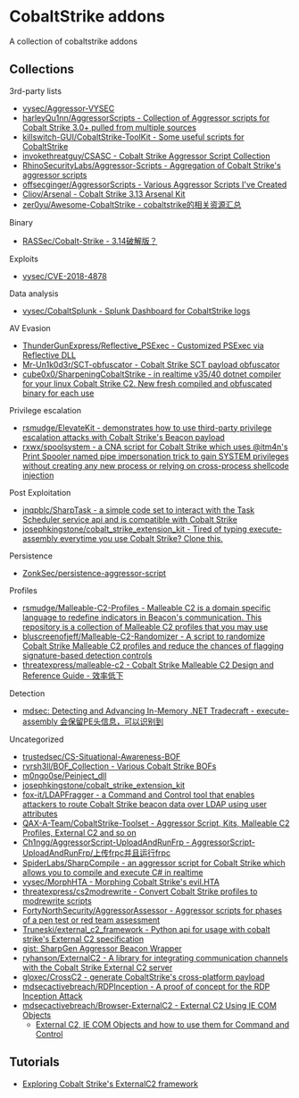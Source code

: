 # CobaltStrike addons

A collection of cobaltstrike addons

## Collections

3rd-party lists

* [vysec/Aggressor-VYSEC](https://github.com/vysec/Aggressor-VYSEC)
* [harleyQu1nn/AggressorScripts - Collection of Aggressor scripts for Cobalt Strike 3.0+ pulled from multiple sources](https://github.com/harleyQu1nn/AggressorScripts)
* [killswitch-GUI/CobaltStrike-ToolKit - Some useful scripts for CobaltStrike](https://github.com/killswitch-GUI/CobaltStrike-ToolKit)
* [invokethreatguy/CSASC - Cobalt Strike Aggressor Script Collection](https://github.com/invokethreatguy/CSASC)
* [RhinoSecurityLabs/Aggressor-Scripts - Aggregation of Cobalt Strike's aggressor scripts](https://github.com/RhinoSecurityLabs/Aggressor-Scripts)
* [offsecginger/AggressorScripts - Various Aggressor Scripts I've Created](https://github.com/offsecginger/AggressorScripts)
* [Cliov/Arsenal - Cobalt Strike 3.13 Arsenal Kit](https://github.com/Cliov/Arsenal)
* [zer0yu/Awesome-CobaltStrike - cobaltstrike的相关资源汇总](https://github.com/zer0yu/Awesome-CobaltStrike)

Binary

* [RASSec/Cobalt-Strike - 3.14破解版？](https://github.com/RASSec/Cobalt-Strike)

Exploits

* [vysec/CVE-2018-4878](https://github.com/vysec/CVE-2018-4878)

Data analysis

* [vysec/CobaltSplunk - Splunk Dashboard for CobaltStrike logs](https://github.com/vysec/CobaltSplunk)

AV Evasion

* [ThunderGunExpress/Reflective_PSExec - Customized PSExec via Reflective DLL](https://github.com/ThunderGunExpress/Reflective_PSExec)
* [Mr-Un1k0d3r/SCT-obfuscator - Cobalt Strike SCT payload obfuscator](https://github.com/Mr-Un1k0d3r/SCT-obfuscator)
* [cube0x0/SharpeningCobaltStrike - in realtime v35/40 dotnet compiler for your linux Cobalt Strike C2. New fresh compiled and obfuscated binary for each use](https://github.com/cube0x0/SharpeningCobaltStrike)

Privilege escalation

* [rsmudge/ElevateKit - demonstrates how to use third-party privilege escalation attacks with Cobalt Strike's Beacon payload](https://github.com/rsmudge/ElevateKit)
* [rxwx/spoolsystem - a CNA script for Cobalt Strike which uses @itm4n's Print Spooler named pipe impersonation trick to gain SYSTEM privileges without creating any new process or relying on cross-process shellcode injection](https://github.com/rxwx/spoolsystem)

Post Exploitation

* [jnqpblc/SharpTask - a simple code set to interact with the Task Scheduler service api and is compatible with Cobalt Strike](https://github.com/jnqpblc/SharpTask)
* [josephkingstone/cobalt_strike_extension_kit - Tired of typing execute-assembly everytime you use Cobalt Strike? Clone this.](https://github.com/josephkingstone/cobalt_strike_extension_kit)

Persistence

* [ZonkSec/persistence-aggressor-script](https://github.com/ZonkSec/persistence-aggressor-script)

Profiles

* [rsmudge/Malleable-C2-Profiles - Malleable C2 is a domain specific language to redefine indicators in Beacon's communication. This repository is a collection of Malleable C2 profiles that you may use](https://github.com/rsmudge/Malleable-C2-Profiles)
* [bluscreenofjeff/Malleable-C2-Randomizer - A script to randomize Cobalt Strike Malleable C2 profiles and reduce the chances of flagging signature-based detection controls](https://github.com/bluscreenofjeff/Malleable-C2-Randomizer)
* [threatexpress/malleable-c2 - Cobalt Strike Malleable C2 Design and Reference Guide - 效率低下](https://github.com/threatexpress/malleable-c2)

Detection

* [mdsec: Detecting and Advancing In-Memory .NET Tradecraft - execute-assembly 会保留PE头信息，可以识别到](https://www.mdsec.co.uk/2020/06/detecting-and-advancing-in-memory-net-tradecraft/)

Uncategorized

* [trustedsec/CS-Situational-Awareness-BOF](https://github.com/trustedsec/CS-Situational-Awareness-BOF)
* [rvrsh3ll/BOF_Collection - Various Cobalt Strike BOFs](https://github.com/rvrsh3ll/BOF_Collection)
* [m0ngo0se/Peinject_dll](https://github.com/m0ngo0se/Peinject_dll)
* [josephkingstone/cobalt_strike_extension_kit](https://github.com/josephkingstone/cobalt_strike_extension_kit)
* [fox-it/LDAPFragger - a Command and Control tool that enables attackers to route Cobalt Strike beacon data over LDAP using user attributes](https://github.com/fox-it/LDAPFragger)
* [QAX-A-Team/CobaltStrike-Toolset - Aggressor Script, Kits, Malleable C2 Profiles, External C2 and so on](https://github.com/QAX-A-Team/CobaltStrike-Toolset)
* [Ch1ngg/AggressorScript-UploadAndRunFrp - AggressorScript-UploadAndRunFrp/上传frpc并且运行frpc](https://github.com/Ch1ngg/AggressorScript-UploadAndRunFrp)
* [SpiderLabs/SharpCompile - an aggressor script for Cobalt Strike which allows you to compile and execute C# in realtime](https://github.com/SpiderLabs/SharpCompile)
* [vysec/MorphHTA - Morphing Cobalt Strike's evil.HTA](https://github.com/vysec/MorphHTA)
* [threatexpress/cs2modrewrite - Convert Cobalt Strike profiles to modrewrite scripts](https://github.com/threatexpress/cs2modrewrite)
* [FortyNorthSecurity/AggressorAssessor - Aggressor scripts for phases of a pen test or red team assessment](https://github.com/FortyNorthSecurity/AggressorAssessor)
* [Truneski/external_c2_framework - Python api for usage with cobalt strike's External C2 specification](https://github.com/Truneski/external_c2_framework)
* [gist: SharpGen Aggressor Beacon Wrapper](https://gist.github.com/dtmsecurity/051cd24658ec22e6e916047936578a27)
* [ryhanson/ExternalC2 - A library for integrating communication channels with the Cobalt Strike External C2 server](https://github.com/ryhanson/ExternalC2)
* [gloxec/CrossC2 - generate CobaltStrike's cross-platform payload](https://github.com/gloxec/CrossC2)
* [mdsecactivebreach/RDPInception - A proof of concept for the RDP Inception Attack](https://github.com/mdsecactivebreach/RDPInception)
* [mdsecactivebreach/Browser-ExternalC2 - External C2 Using IE COM Objects](https://github.com/mdsecactivebreach/Browser-ExternalC2)
  * [External C2, IE COM Objects and how to use them for Command and Control](https://www.mdsec.co.uk/2019/02/external-c2-ie-com-objects-and-how-to-use-them-for-command-and-control/)

## Tutorials

* [Exploring Cobalt Strike's ExternalC2 framework](https://blog.xpnsec.com/exploring-cobalt-strikes-externalc2-framework/)




